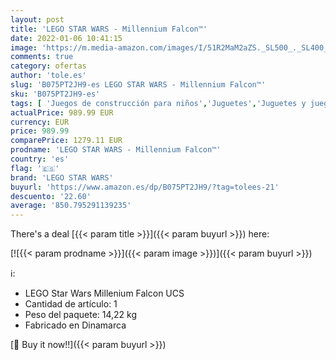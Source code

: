 ```yaml
---
layout: post
title: 'LEGO STAR WARS - Millennium Falcon™'
date: 2022-01-06 10:41:15
image: 'https://m.media-amazon.com/images/I/51R2MaM2aZS._SL500_._SL400_.jpg'
comments: true
category: ofertas
author: 'tole.es'
slug: 'B075PT2JH9-es LEGO STAR WARS - Millennium Falcon™'
sku: 'B075PT2JH9-es'
tags: [ 'Juegos de construcción para niños','Juguetes','Juguetes y juegos','lego','lego star wars', ]
actualPrice: 989.99 EUR
currency: EUR
price: 989.99
comparePrice: 1279.11 EUR
prodname: 'LEGO STAR WARS - Millennium Falcon™'
country: 'es'
flag: '🇪🇸'
brand: 'LEGO STAR WARS'
buyurl: 'https://www.amazon.es/dp/B075PT2JH9/?tag=tolees-21'
descuento: '22.60'
average: '850.795291139235'
---
```


There's a deal [{{< param title >}}]({{< param buyurl >}})  here:

[![{{< param prodname >}}]({{< param image >}})]({{< param buyurl >}})

ℹ️:

- LEGO Star Wars Millenium Falcon UCS
- Cantidad de artículo: 1
- Peso del paquete: 14,22 kg
- Fabricado en Dinamarca

[🛒 Buy it now!!]({{< param buyurl >}})

